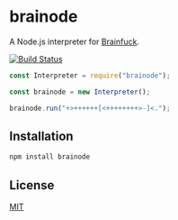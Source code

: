 # brainode

A Node.js interpreter for [Brainfuck](https://en.wikipedia.org/wiki/Brainfuck).

[![Build Status](https://travis-ci.org/itaisteinherz/brainode.svg?branch=master)](https://travis-ci.org/itaisteinherz/brainode)

```js
const Interpreter = require("brainode");

const brainode = new Interpreter();

brainode.run("+>++++++[<++++++++>-]<.");
```

## Installation

```bash
npm install brainode
```

## License

[MIT](https://github.com/itaisteinherz/brainode/blob/master/LICENSE)
